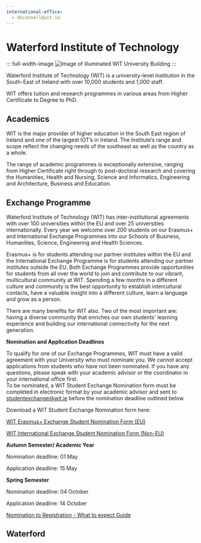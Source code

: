 ```yaml
---
international-office:
  - doconnell@wit.ie
---
```


# Waterford Institute of Technology

::: full-width-image
<img :src="$withBase('/assets/img/partner/wit/wit-front.webp')" alt="Image of illuminated WIT University Building" title="Waterford Institute of Technology (WIT)">
:::

Waterford Institute of Technology (WIT) is a university-level institution in the South-East of Ireland with over 10,000 students and 1,000 staff.

WIT offers tuition and research programmes in various areas from Higher Certificate to Degree to PhD.

<!-- more -->

## Academics

WIT is the major provider of higher education in the South East region of Ireland and one of the largest IOT’s in Ireland. The Institute’s range and scope reflect the changing needs of the southeast as well as the country as a whole.

The range of academic programmes is exceptionally extensive, ranging from Higher Certificate right through to post-doctoral research and covering the Humanities, Health and Nursing, Science and Informatics, Engineering and Architecture, Business and Education.

## Exchange Programme

Waterford Institute of Technology (WIT) has inter-institutional agreements with over 100 universities within the EU and over 25 universities internationally.  Every year we welcome over 200 students on our Erasmus+ and International Exchange Programmes into our Schools of Business, Humanities, Science, Engineering and Health Sciences. 

Erasmus+ is for students attending our partner institutes within the EU and the International Exchange Programme is for students attending our partner institutes outside the EU. 
Both Exchange Programmes provide opportunities for students from all over the world to join and contribute to our vibrant, multicultural community at WIT. Spending a few months in a different culture and community is the best opportunity to establish intercultural contacts, have a valuable insight into a different culture, learn a language and grow as a person.  

There are many benefits for WIT also. Two of the most important are: having a diverse community that enriches our own students' learning experience and building our international connectivity for the next generation.

**Nomination and Application Deadlines**

To qualify for one of our Exchange Programmes, WIT must have a valid agreement with your University who must nominate you. We cannot accept applications from students who have not been nominated. If you have any questions, please speak with your academic advisor or the coordinator in your international office first.  
To be nominated, a WIT Student Exchange Nomination form must be completed in electronic format by your academic advisor and sent to studentexchange@wit.ie before the nomination deadline outlined below. 

Download a WIT Student Exchange Nomination form here:

[WIT Erasmus+ Exchange Student Nomination Form (EU)](https://www.wit.ie/images/uploads/International_PDF/Student_Exchange_Nomination_Form_Erasmus_S1__Full_Year_1.xlsx)

[WIT International Exchange Student Nomination Form (Non-EU)](https://www.wit.ie/images/uploads/International_PDF/Student_Exchange_Nomination_Form_Intex_S1__Full_Year_1.xlsx)

**Autumn Semester/ Academic Year**

Nomination deadline: 01 May 

Application deadline: 15 May 

**Spring Semester**

Nomination deadline: 04 October 

Application deadline: 14 October

[Nomination to Registration - What to expect Guide](https://www.wit.ie/images/uploads/International_PDF/Nomination_to_Registration-_What_to_expect_Guide.pdf)



## Waterford

<Youtube id="SfnzOyahgig"/>

